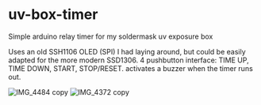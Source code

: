 # uv-box-timer
Simple arduino relay timer for my soldermask uv exposure box

Uses an old SSH1106 OLED (SPI) I had laying around, but could be easily adapted for the more modern SSD1306.
4 pushbutton interface: TIME UP, TIME DOWN, START, STOP/RESET. activates a buzzer when the timer runs out.

![IMG_4484 copy](https://user-images.githubusercontent.com/86013349/133289052-bfbd618b-0f1b-4477-91ca-619dda949c9a.jpg)
![IMG_4372 copy](https://user-images.githubusercontent.com/86013349/133289062-344ace04-8340-4564-bc03-6ee2da5422db.jpg)

